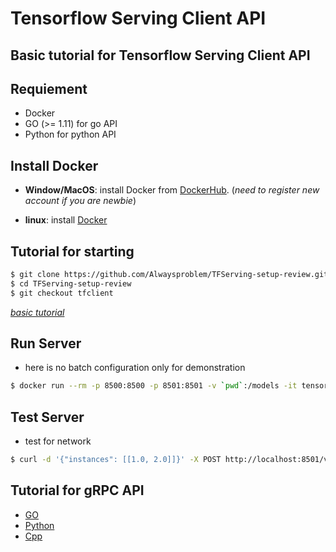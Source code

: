 # Tensorflow Serving Client API

## Basic tutorial for Tensorflow Serving Client API

## **Requiement**

- Docker
- GO (>= 1.11) for go API
- Python for python API

## **Install Docker**

- **Window/MacOS**: install Docker from [DockerHub](https://hub.docker.com/?overlay=onboarding). (*need to register new account if you are newbie*)

- **linux**: install [Docker](https://runnable.com/docker/install-docker-on-linux)

## **Tutorial for starting**

```bash
$ git clone https://github.com/Alwaysproblem/TFServing-setup-review.git
$ cd TFServing-setup-review
$ git checkout tfclient
```

*[basic tutorial](https://github.com/Alwaysproblem/TFServing-setup-tutorial/tree/master)*

## Run Server

- here is no batch configuration only for demonstration

```bash
$ docker run --rm -p 8500:8500 -p 8501:8501 -v `pwd`:/models -it tensorflow/serving --model_config_file=/models/config/versionlabels.config --model_config_file_poll_wait_seconds=60 --allow_version_labels_for_unavailable_models
```

## Test Server

- test for network

```bash
$ curl -d '{"instances": [[1.0, 2.0]]}' -X POST http://localhost:8501/v1/models/Toy_double:predict
```

## Tutorial for gRPC API

- [GO](./go/README.md)
- [Python](./python/README.md)
- [Cpp](./cpp/README.md)